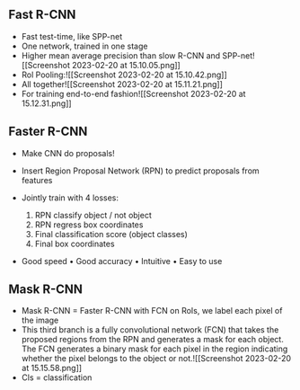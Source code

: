 ## Fast R-CNN

- Fast test-time, like SPP-net 
- One network, trained in one stage 
- Higher mean average precision than slow R-CNN and SPP-net![[Screenshot 2023-02-20 at 15.10.05.png]]
- Rol Pooling:![[Screenshot 2023-02-20 at 15.10.42.png]]
- All together![[Screenshot 2023-02-20 at 15.11.21.png]]
- For training end-to-end fashion![[Screenshot 2023-02-20 at 15.12.31.png]]

## Faster R-CNN

- Make CNN do proposals! 
- Insert Region Proposal Network (RPN) to predict proposals from features 
- Jointly train with 4 losses: 
	1. RPN classify object / not object 
	2. RPN regress box coordinates 
	3. Final classification score (object classes) 
	4. Final box coordinates

- Good speed • Good accuracy • Intuitive • Easy to use

## Mask R-CNN

- Mask R-CNN = Faster R-CNN with FCN on RoIs, we label each pixel of the image
- This third branch is a fully convolutional network (FCN) that takes the proposed regions from the RPN and generates a mask for each object. The FCN generates a binary mask for each pixel in the region indicating whether the pixel belongs to the object or not.![[Screenshot 2023-02-20 at 15.15.58.png]]
- Cls = classification 